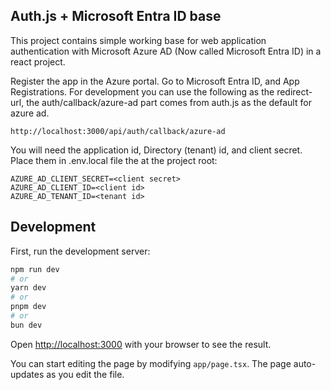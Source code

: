 
## Auth.js + Microsoft Entra ID base

This project contains simple working base for web application authentication with Microsoft Azure AD (Now called Microsoft Entra ID) in a react project.

Register the app in the Azure portal. Go to Microsoft Entra ID, and App Registrations. For development you can use the following as the redirect-url, the auth/callback/azure-ad part comes from auth.js as the default for azure ad.
```
http://localhost:3000/api/auth/callback/azure-ad 
```

You will need the application id, Directory (tenant) id, and client secret. Place them in .env.local file the at the project root:

```
AZURE_AD_CLIENT_SECRET=<client secret>
AZURE_AD_CLIENT_ID=<client id>
AZURE_AD_TENANT_ID=<tenant id>
```

## Development

First, run the development server:

```bash
npm run dev
# or
yarn dev
# or
pnpm dev
# or
bun dev
```

Open [http://localhost:3000](http://localhost:3000) with your browser to see the result.

You can start editing the page by modifying `app/page.tsx`. The page auto-updates as you edit the file.
